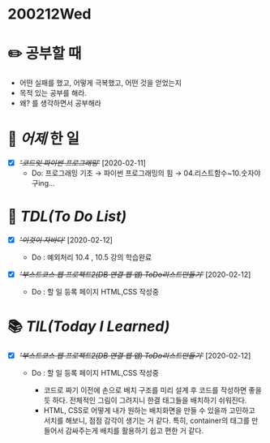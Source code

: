 # 200212Wed

# :pencil2: 공부할 때

- 어떤 실패를 했고, 어떻게 극복했고, 어떤 것을 얻었는지
- 목적 있는 공부를 해라.
- 왜? 를 생각하면서 공부해라

<!-- # 🌞 오늘의 _명언_ -->

# 📅 _어제_ 한 일

- [x] ~~_*'코드잇 파이썬 프로그래밍'*_~~ [2020-02-11]
  - Do: 프로그래밍 기초 → 파이썬 프로그래밍의 힘 → 04.리스트함수~10.숫자야구ing...

# :memo: _TDL(To Do List)_

<!-- ❌🔺❎🔼 -->

<!-- **G**:Goal(목표)<br> -->
<!-- **D**:Do(했음) -->

- [x] ~~_*'이것이 자바다'*_~~ [2020-02-12]

  - Do : 예외처리 10.4 , 10.5 강의 학습완료

- [x] ~~_'부스트코스 웹 프로젝트2(DB 연결 웹 앱) ToDo리스트만들기'_~~ [2020-02-12]
  - Do : 할 일 등록 페이지 HTML,CSS 작성중

# 📚 _TIL(Today I Learned)_

- [x] ~~_'부스트코스 웹 프로젝트2(DB 연결 웹 앱) ToDo리스트만들기'_~~ [2020-02-12]

  - Do : 할 일 등록 페이지 HTML,CSS 작성중

    - 코드로 짜기 이전에 손으로 배치 구조를 미리 설계 후 코드를 작성하면 좋을 듯 하다. 전체적인 그림이 그려지니 한결 태그들을 배치하기 쉬워진다.
    - HTML, CSS로 어떻게 내가 원하는 배치화면을 만들 수 있을까 고민하고 서치를 해보니, 점점 감각이 생기는 거 같다. 특히, container의 태그를 만들어서 감싸주는게 배치를 활용하기 쉽고 편한 거 같다.

<!-- # 📖 _독서_ 마라톤 -->

<!-- - [x] ~~_[이펙티브자바(3판)\_조슈아 블로크](https://github.com/DevLimK1/TIL/blob/master/%EB%8F%85%EC%84%9C%EB%A7%88%EB%9D%BC%ED%86%A4/%EC%9D%B4%ED%8E%99%ED%8B%B0%EB%B8%8C%EC%9E%90%EB%B0%943-E.md)_~~ [2020-01-18]
  - 읽은 page: p.23~39 / p.482 -->

<!-- * [x] ~~_'자바성능튜닝이야기'_~~ [2020-01-13]
  - p.41~p.56 -->

<!-- - [x] ~~_'CODE'_~~ [2020-01-11]
  - p.115~143 -->

<!-- # 💪 개발자라면 _운동_ 은 필수! -->

<!-- - [x] ~~_*헬스497일차 in 면목2동헬스장 06:40~08:30*_~~ [2020-02-11] -->

<!-- # :newspaper: 오늘 읽은 _it 개발, 기술 관련 기사, 블로그_ -->

<!-- # :disappointed: 오늘 _아쉬웠던 점_.. -->

<!-- # 📅 _내일_ 할 일 -->

<!-- # 🛌 오늘 하루 _마무리_ 하며.. -->
